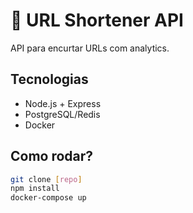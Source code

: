 # 🔗 URL Shortener API  
API para encurtar URLs com analytics.  

## Tecnologias  
- Node.js + Express  
- PostgreSQL/Redis  
- Docker  

## Como rodar?  
```bash  
git clone [repo]  
npm install  
docker-compose up  
